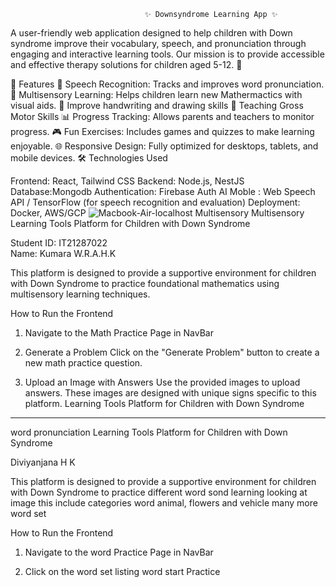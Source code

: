 
                                  ✨ Downsyndrome Learning App ✨
A user-friendly web application designed to help children with Down syndrome improve their vocabulary, speech, and pronunciation through engaging and interactive learning tools. Our mission is to provide accessible and effective therapy solutions for children aged 5-12. 💖

🚀 Features
🎤 Speech Recognition: Tracks and improves word pronunciation.
🧮  Multisensory Learning: Helps children learn new Mathermactics with visual aids.
 📝  Improve handwriting and drawing skills
 🔭 Teaching Gross Motor Skills 
📊 Progress Tracking: Allows parents and teachers to monitor progress.
🎮 Fun Exercises: Includes games and quizzes to make learning enjoyable.
🌐 Responsive Design: Fully optimized for desktops, tablets, and mobile devices.
🛠️ Technologies Used

Frontend: React, Tailwind CSS
Backend: Node.js, NestJS
Database:Mongodb
Authentication: Firebase Auth
AI Moble :  Web Speech API / TensorFlow (for speech recognition and evaluation)
Deployment: Docker, AWS/GCP
 ![Macbook-Air-localhost](https://github.com/user-attachments/assets/6f4d43c7-82a3-4b6f-944a-f4a274efae84)
 Multisensory Multisensory Learning Tools Platform for Children with Down Syndrome


Student ID: IT21287022  
Name: Kumara W.R.A.H.K

This platform is designed to provide a supportive environment for children with Down Syndrome to practice foundational mathematics using multisensory learning techniques.

 How to Run the Frontend

1. Navigate to the Math Practice Page in NavBar

2. Generate a Problem
   Click on the "Generate Problem" button to create a new math practice question.

3. Upload an Image with Answers
   Use the provided images to upload answers. These images are designed with unique signs specific to this platform.  Learning Tools Platform for Children with Down Syndrome

**********************************************

 word pronunciation Learning Tools Platform for Children with Down Syndrome

 Diviyanjana H K

This platform is designed to provide a supportive environment for children with Down Syndrome to practice different word sond learning looking at image this include categories word animal, flowers and vehicle many more word set

 How to Run the Frontend

1. Navigate to the word Practice Page in NavBar

2.  Click on the word set listing word start Practice
  

 


